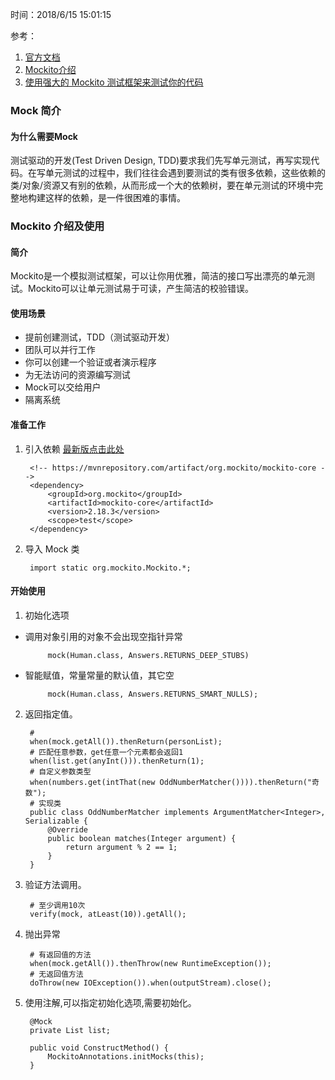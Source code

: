 时间：2018/6/15 15:01:15   

参考：  

1. [官方文档](http://static.javadoc.io/org.mockito/mockito-core/2.18.3/org/mockito/Mockito.html)
2. [Mockito介绍](https://www.jianshu.com/p/1d41f5c28e2b)
3. [使用强大的 Mockito 测试框架来测试你的代码](https://juejin.im/entry/578f11aec4c971005e0caf82)

### Mock 简介
#### 为什么需要Mock  
测试驱动的开发(Test Driven Design, TDD)要求我们先写单元测试，再写实现代码。在写单元测试的过程中，我们往往会遇到要测试的类有很多依赖，这些依赖的类/对象/资源又有别的依赖，从而形成一个大的依赖树，要在单元测试的环境中完整地构建这样的依赖，是一件很困难的事情。

### Mockito 介绍及使用 

#### 简介

Mockito是一个模拟测试框架，可以让你用优雅，简洁的接口写出漂亮的单元测试。Mockito可以让单元测试易于可读，产生简洁的校验错误。

#### 使用场景  

* 提前创建测试，TDD（测试驱动开发）
* 团队可以并行工作
* 你可以创建一个验证或者演示程序
* 为无法访问的资源编写测试
* Mock可以交给用户
* 隔离系统

#### 准备工作
1. 引入依赖 [最新版点击此处](http://mvnrepository.com/search?q=mockito-core)

		<!-- https://mvnrepository.com/artifact/org.mockito/mockito-core -->
		<dependency>
		    <groupId>org.mockito</groupId>
		    <artifactId>mockito-core</artifactId>
		    <version>2.18.3</version>
		    <scope>test</scope>
		</dependency>

2. 导入 Mock 类

		import static org.mockito.Mockito.*;

#### 开始使用

1. 初始化选项

 * 调用对象引用的对象不会出现空指针异常
 
			mock(Human.class, Answers.RETURNS_DEEP_STUBS)
 * 智能赋值，常量常量的默认值，其它空

			mock(Human.class, Answers.RETURNS_SMART_NULLS);
2. 返回指定值。

		# 
		when(mock.getAll()).thenReturn(personList);
		# 匹配任意参数，get任意一个元素都会返回1
		when(list.get(anyInt())).thenReturn(1);
		# 自定义参数类型
		when(numbers.get(intThat(new OddNumberMatcher()))).thenReturn("奇数");
		# 实现类
		public class OddNumberMatcher implements ArgumentMatcher<Integer>, Serializable {
		    @Override
		    public boolean matches(Integer argument) {
		        return argument % 2 == 1;
		    }
		}


3. 验证方法调用。

		# 至少调用10次
		verify(mock, atLeast(10)).getAll();
		
3. 抛出异常

		# 有返回值的方法
		when(mock.getAll()).thenThrow(new RuntimeException());  
		# 无返回值方法
		doThrow(new IOException()).when(outputStream).close();

4. 使用注解,可以指定初始化选项,需要初始化。

		@Mock
		private List list; 

		public void ConstructMethod() {
			MockitoAnnotations.initMocks(this);
		}